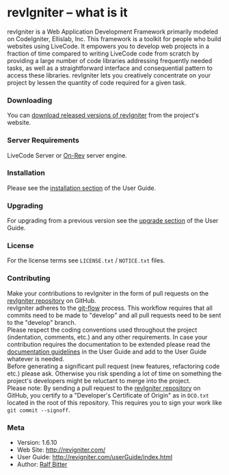 # revIgniter – what is it

revIgniter is a Web Application Development Framework primarily modeled on CodeIgniter, Ellislab, Inc. This framework is a toolkit for people who build websites using LiveCode. It empowers you to develop web projects in a fraction of time compared to writing LiveCode code from scratch by providing a large number of code libraries addressing frequently needed tasks, as well as a straightforward interface and consequential pattern to access these libraries. revIgniter lets you creatively concentrate on your project by lessen the quantity of code required for a given task.

### Downloading

You can [download released versions of revIgniter](http://revigniter.com/) from the project's website.

### Server Requirements

LiveCode Server or [On-Rev](http://www.on-rev.com/) server engine.

### Installation

Please see the [installation section](http://revigniter.com/userGuide/installation/index.html) of the User Guide.

### Upgrading

For upgrading from a previous version see the [upgrade section](http://revigniter.com/userGuide/installation/upgrading.html) of the User Guide.

### License

For the license terms see `LICENSE.txt` / `NOTICE.txt` files.

### Contributing

Make your contributions to revIgniter in the form of pull requests on the [revIgniter repository](https://github.com/revig/revigniter/) on GitHub.  
revIgniter adheres to the [git-flow](http://nvie.com/posts/a-successful-git-branching-model/) process. This workflow requires that all commits need to be made to "develop" and all pull requests need to be sent to the "develop" branch.  
Please respect the coding conventions used throughout the project (indentation, comments, etc.) and any other requirements. In case your contribution requires the documentation to be extended please read the [documentation guidelines](http://revigniter.com/userGuide/docStyle/index.html) in the User Guide and add to the User Guide whatever is needed.  
Before generating a significant pull request (new features, refactoring code etc.) please ask. Otherwise you risk spending a lot of time on something the project's developers might be reluctant to merge into the project.  
Please note: By sending a pull request to the [revIgniter repository](https://github.com/revig/revigniter/) on GitHub, you certify to a "Developer's Certificate of Origin" as in `DCO.txt` located in the root of this repository. This requires you to sign your work like `git commit --signoff`.

	

### Meta

- Version: 1.6.10
- Web Site: http://revigniter.com/
- User Guide: http://revigniter.com/userGuide/index.html
- Author:  [Ralf Bitter](mailto:rabit@revigniter.com)


